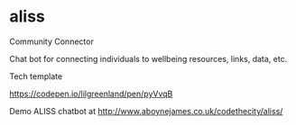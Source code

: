 # aliss
Community Connector


Chat bot for connecting individuals to wellbeing resources, links, data, etc.


Tech template

https://codepen.io/lilgreenland/pen/pyVvqB


Demo ALISS chatbot at http://www.aboynejames.co.uk/codethecity/aliss/

